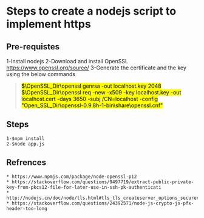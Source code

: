 # Steps to create a nodejs script to implement https 

## Pre-requistes
1-Install nodejs
2-Download and install OpenSSL https://www.openssl.org/source/
3-Generate the certificate and the key using the below commands
><mark>$\OpenSSL_Dir\openssl genrsa -out localhost.key 2048<mark><br>
>$\OpenSSL_Dir\openssl req -new -x509 -key localhost.key -out localhost.cert -days 3650 -subj /CN=localhost -config "Open_SSL_Dir\openssl-0.9.8h-1-bin\share\openssl.cnf"
	
## Steps

	1-$npm install
	2-$node app.js
	

## Refrences

	* https://www.npmjs.com/package/node-openssl-p12
	* https://stackoverflow.com/questions/9497719/extract-public-private-key-from-pkcs12-file-for-later-use-in-ssh-pk-authenticati
	* http://nodejs.cn/doc/node/tls.html#tls_tls_createserver_options_secureconnectionlistener
	* https://stackoverflow.com/questions/24392571/node-js-crypto-js-pfx-header-too-long
